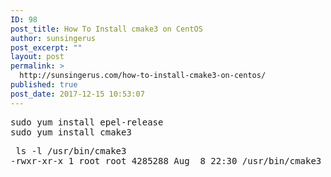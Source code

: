 ```yaml
---
ID: 98
post_title: How To Install cmake3 on CentOS
author: sunsingerus
post_excerpt: ""
layout: post
permalink: >
  http://sunsingerus.com/how-to-install-cmake3-on-centos/
published: true
post_date: 2017-12-15 10:53:07
---
```

<pre>
sudo yum install epel-release
sudo yum install cmake3
</pre>

<pre>
 ls -l /usr/bin/cmake3
-rwxr-xr-x 1 root root 4285288 Aug  8 22:30 /usr/bin/cmake3
</pre>